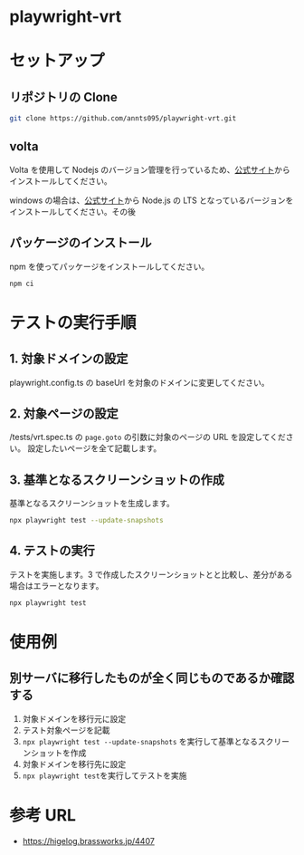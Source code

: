 # playwright-vrt

# セットアップ

## リポジトリの Clone

```sh
git clone https://github.com/annts095/playwright-vrt.git
```

## volta

Volta を使用して Nodejs のバージョン管理を行っているため、[公式サイト](https://volta.sh)からインストールしてください。

windows の場合は、[公式サイト](https://nodejs.org/en/download/package-manager)から Node.js の LTS となっているバージョンをインストールしてください。その後

## パッケージのインストール

npm を使ってパッケージをインストールしてください。

```sh
npm ci
```

# テストの実行手順

## 1. 対象ドメインの設定

playwright.config.ts の baseUrl を対象のドメインに変更してください。

## 2. 対象ページの設定

/tests/vrt.spec.ts の `page.goto` の引数に対象のページの URL を設定してください。
設定したいページを全て記載します。

## 3. 基準となるスクリーンショットの作成

基準となるスクリーンショットを生成します。

```bash
npx playwright test --update-snapshots
```

## 4. テストの実行

テストを実施します。3 で作成したスクリーンショットとと比較し、差分がある場合はエラーとなります。

```bash
npx playwright test
```

# 使用例

## 別サーバに移行したものが全く同じものであるか確認する

1. 対象ドメインを移行元に設定
2. テスト対象ページを記載
3. `npx playwright test --update-snapshots` を実行して基準となるスクリーンショットを作成
4. 対象ドメインを移行先に設定
5. `npx playwright test`を実行してテストを実施

# 参考 URL

- https://higelog.brassworks.jp/4407
